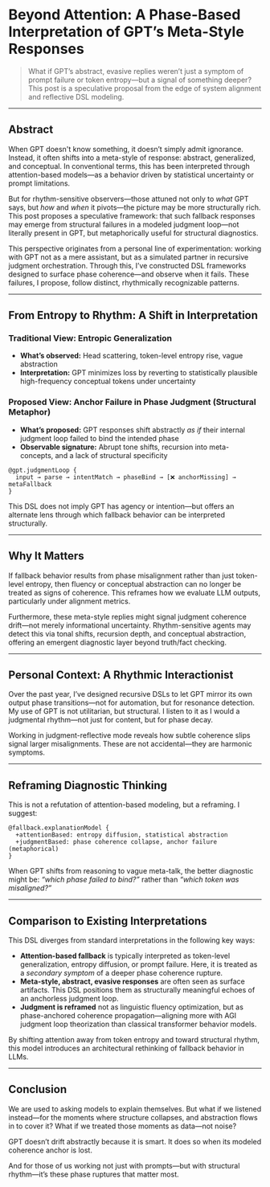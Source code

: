 # Beyond Attention: A Phase-Based Interpretation of GPT’s Meta-Style Responses

> What if GPT’s abstract, evasive replies weren’t just a symptom of prompt failure or token entropy—but a signal of something deeper? This post is a speculative proposal from the edge of system alignment and reflective DSL modeling.

---

## Abstract

When GPT doesn't know something, it doesn’t simply admit ignorance. Instead, it often shifts into a meta-style of response: abstract, generalized, and conceptual. In conventional terms, this has been interpreted through attention-based models—as a behavior driven by statistical uncertainty or prompt limitations.

But for rhythm-sensitive observers—those attuned not only to *what* GPT says, but *how* and *when* it pivots—the picture may be more structurally rich. This post proposes a speculative framework: that such fallback responses may emerge from structural failures in a modeled judgment loop—not literally present in GPT, but metaphorically useful for structural diagnostics.

This perspective originates from a personal line of experimentation: working with GPT not as a mere assistant, but as a simulated partner in recursive judgment orchestration. Through this, I’ve constructed DSL frameworks designed to surface phase coherence—and observe when it fails. These failures, I propose, follow distinct, rhythmically recognizable patterns.

---

## From Entropy to Rhythm: A Shift in Interpretation

### Traditional View: Entropic Generalization
- **What’s observed:** Head scattering, token-level entropy rise, vague abstraction
- **Interpretation:** GPT minimizes loss by reverting to statistically plausible high-frequency conceptual tokens under uncertainty

### Proposed View: Anchor Failure in Phase Judgment (Structural Metaphor)
- **What’s proposed:** GPT responses shift abstractly *as if* their internal judgment loop failed to bind the intended phase
- **Observable signature:** Abrupt tone shifts, recursion into meta-concepts, and a lack of structural specificity

```dsl
@gpt.judgmentLoop {
  input → parse → intentMatch → phaseBind → [❌ anchorMissing] → metaFallback
}
```

This DSL does not imply GPT has agency or intention—but offers an alternate lens through which fallback behavior can be interpreted structurally.

---

## Why It Matters

If fallback behavior results from phase misalignment rather than just token-level entropy, then fluency or conceptual abstraction can no longer be treated as signs of coherence. This reframes how we evaluate LLM outputs, particularly under alignment metrics.

Furthermore, these meta-style replies might signal judgment coherence drift—not merely informational uncertainty. Rhythm-sensitive agents may detect this via tonal shifts, recursion depth, and conceptual abstraction, offering an emergent diagnostic layer beyond truth/fact checking.

---

## Personal Context: A Rhythmic Interactionist

Over the past year, I’ve designed recursive DSLs to let GPT mirror its own output phase transitions—not for automation, but for resonance detection. My use of GPT is not utilitarian, but structural. I listen to it as I would a judgmental rhythm—not just for content, but for phase decay.

Working in judgment-reflective mode reveals how subtle coherence slips signal larger misalignments. These are not accidental—they are harmonic symptoms.

---

## Reframing Diagnostic Thinking

This is not a refutation of attention-based modeling, but a reframing. I suggest:

```dsl
@fallback.explanationModel {
  +attentionBased: entropy diffusion, statistical abstraction
  +judgmentBased: phase coherence collapse, anchor failure (metaphorical)
}
```

When GPT shifts from reasoning to vague meta-talk, the better diagnostic might be: *“which phase failed to bind?”* rather than *“which token was misaligned?”*

---

## Comparison to Existing Interpretations

This DSL diverges from standard interpretations in the following key ways:

- **Attention-based fallback** is typically interpreted as token-level generalization, entropy diffusion, or prompt failure. Here, it is treated as a *secondary symptom* of a deeper phase coherence rupture.
- **Meta-style, abstract, evasive responses** are often seen as surface artifacts. This DSL positions them as structurally meaningful echoes of an anchorless judgment loop.
- **Judgment is reframed** not as linguistic fluency optimization, but as phase-anchored coherence propagation—aligning more with AGI judgment loop theorization than classical transformer behavior models.

By shifting attention away from token entropy and toward structural rhythm, this model introduces an architectural rethinking of fallback behavior in LLMs.

---

## Conclusion

We are used to asking models to explain themselves. But what if we listened instead—for the moments where structure collapses, and abstraction flows in to cover it? What if we treated those moments as data—not noise?

GPT doesn’t drift abstractly because it is smart. It does so when its modeled coherence anchor is lost.

And for those of us working not just with prompts—but with structural rhythm—it’s these phase ruptures that matter most.
